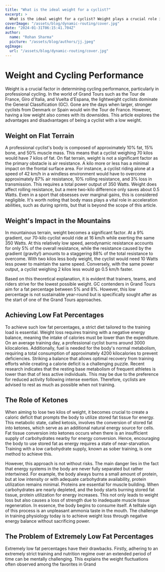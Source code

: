 ```yaml
---
title: "What is the ideal weight for a cyclist?"
excerpt: >
  What is the ideal weight for a cyclist? Weight plays a crucial role in determining a cyclist's performance, particularly in the realm of professional cycling. The desire to shed pounds is particularly
coverImage: "/assets/blog/dynamic-routing/cover.jpg"
date: "2024-01-31T06:15:41.704Z"
author:
  name: "Rohan Sharma"
  picture: "/assets/blog/authors/jj.jpeg"
ogImage:
  url: "/assets/blog/dynamic-routing/cover.jpg"
---
```


# Weight and Cycling Performance

Weight is a crucial factor in determining cycling performance, particularly in professional cycling. In the world of Grand Tours such as the Tour de France, Giro d'Italia, and Vuelta d'Espana, the lightweight cyclists dominate the General Classification (GC). Gone are the days when larger, stronger cyclists from Denmark or Spain would win the Tour de France. However, having a low weight also comes with its downsides. This article explores the advantages and disadvantages of being a cyclist with a low weight.

## Weight on Flat Terrain

A professional cyclist's body is composed of approximately 10% fat, 15% bone, and 50% muscle mass. This means that a cyclist weighing 70 kilos would have 7 kilos of fat. On flat terrain, weight is not a significant factor as the primary obstacle is air resistance. A kilo more or less has a minimal impact on the frontal surface area. For instance, a cyclist riding alone at a speed of 42 km/h in a windless environment would have to overcome approximately 87% air resistance, 10% rolling resistance, and 3% loss in transmission. This requires a total power output of 350 Watts. Weight does affect rolling resistance, but a mere two-kilo difference only saves about 0.5 Watts. Even in a sport that obsesses over marginal gains, this is considered negligible. It's worth noting that body mass plays a vital role in acceleration abilities, such as during sprints, but that is beyond the scope of this article.

## Weight's Impact in the Mountains

In mountainous terrain, weight becomes a significant factor. At a 9% gradient, our 70-kilo cyclist would ride at 16 km/h while exerting the same 350 Watts. At this relatively low speed, aerodynamic resistance accounts for only 5% of the overall resistance, while the resistance caused by the gradient (gravity!) amounts to a staggering 88% of the total resistance to overcome. With two kilos less body weight, the cyclist would need 10 Watts less power to maintain the same speed. Conversely, with the same power output, a cyclist weighing 2 kilos less would go 0.5 km/h faster.

Based on this theoretical explanation, it is evident that trainers, teams, and riders strive for the lowest possible weight. GC contenders in Grand Tours aim for a fat percentage between 5% and 8%. However, this low percentage is not sustainable year-round but is specifically sought after as the start of one of the Grand Tours approaches.

## Achieving Low Fat Percentages

To achieve such low fat percentages, a strict diet tailored to the training load is essential. Weight loss requires training with a negative energy balance, meaning the intake of calories must be lower than the expenditure. On an average training day, a professional cyclist burns around 3000 kilocalories. Additionally, fuel is needed for the body's normal metabolism, requiring a total consumption of approximately 4200 kilocalories to prevent deficiencies. Striking a balance that allows optimal recovery from training efforts while creating a calorie deficit is a challenging puzzle. Recent research indicates that the resting base metabolism of frequent athletes is lower than that of less active individuals. This may be due to the preference for reduced activity following intense exertion. Therefore, cyclists are advised to rest as much as possible when not training.

## The Role of Ketones

When aiming to lose two kilos of weight, it becomes crucial to create a caloric deficit that prompts the body to utilize stored fat tissue for energy. This metabolic state, called ketosis, involves the conversion of stored fat into ketones, which serve as an additional natural energy source for cells. Fat tissue conversion into ketones occurs when there is an insufficient supply of carbohydrates nearby for energy conversion. Hence, encouraging the body to use stored fat as energy requires a state of near-starvation. Training with a low carbohydrate supply, known as sober training, is one method to achieve this.

However, this approach is not without risks. The main danger lies in the fact that energy systems in the body are never fully separated but rather intertwined. For example, the body always burns a small amount of protein, but at low intensity or with adequate carbohydrate availability, protein utilization remains minimal. Proteins are essential for muscle building. When carbohydrates are nearly depleted, and the body starts burning stored fat tissue, protein utilization for energy increases. This not only leads to weight loss but also causes a loss of strength due to inadequate muscle tissue regeneration. In essence, the body begins to consume itself. A telltale sign of this process is an unpleasant ammonia taste in the mouth. The challenge in training physiology today is to achieve weight loss through negative energy balance without sacrificing power.

## The Problem of Extremely Low Fat Percentages

Extremely low fat percentages have their drawbacks. Firstly, adhering to an extremely strict training and nutrition regime over an extended period of time can be mentally challenging. This explains the weight fluctuations often observed among the favorites in Grand